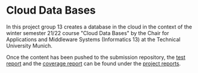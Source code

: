 # Cloud Data Bases

In this project group 13 creates a database in the cloud in the context of the winter semester 21/22 course "Cloud Data
Bases" by the Chair for Applications and Middleware Systems (Informatics 13)
at the Technical University Munich.

Once the content has been pushed to the submission repository,
the [test report](https://cdb-21-22.pages.gitlab.lrz.de/milestone2/gr13/surefire-report.html) and
the [coverage report](https://cdb-21-22.pages.gitlab.lrz.de/milestone2/gr13/jacoco/index.html) can be found under
the [project reports](https://cdb-21-22.pages.gitlab.lrz.de/milestone2/gr13/project-reports.html).